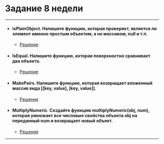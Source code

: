 # **Задание 8 недели**
---
+ #### isPlainObject. Напишите функцию, которая проверяет, является ли элемент именно простым объектом, а не массивом, null и т.п.
  + [Решение](https://github.com/Kalinin-Alexander/first_rep/blob/main/8thWeek/task8.js)
+ #### IsEqual. Напишите функцию, которая поверхностно сравнивает два объекта.
  + [Решение](https://github.com/Kalinin-Alexander/first_rep/blob/main/8thWeek/task9.js)
+ #### MakePairs. Напишите функцию, которая возвращает вложенный массив вида [[key, value], [key, value]].
  + [Решение](https://github.com/Kalinin-Alexander/first_rep/blob/main/8thWeek/task10.js)
+ #### MultiplyNumeric. Создайте функцию multiplyNumeric(obj, num), которая умножает все числовые свойства объекта obj на переданный num и возвращает новый объект.
  + [Решение](https://github.com/Kalinin-Alexander/first_rep/blob/main/8thWeek/task11.js)
---
